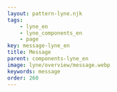 ```yaml
---
layout: pattern-lyne.njk
tags: 
    - lyne_en
    - lyne_components_en
    - page
key: message-lyne_en
title: Message
parent: components-lyne_en
image: lyne/overview/message.webp
keywords: message
order: 260
---
```

